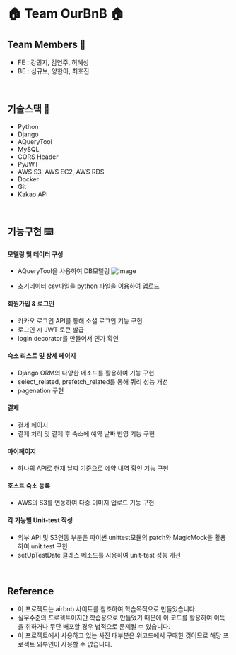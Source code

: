 # 🏠 Team OurBnB 🏠


## Team Members 👥

- FE : 강민지, 김연주, 허혜성
- BE : 심규보, 양한아, 최호진

<br>

## 기술스택 🔧

- Python
- Django
- AQueryTool
- MySQL
- CORS Header
- PyJWT
- AWS S3, AWS EC2, AWS RDS
- Docker
- Git
- Kakao API

<br>

## 기능구현 ⌨️

#### 모델링 및 데이터 구성
- AQueryTool을 사용하여 DB모델링
![image](https://user-images.githubusercontent.com/49216894/115713189-b15a7880-a3b0-11eb-84f3-ab2dcdd8514b.png)

- 초기데이터 csv파일을 python 파일을 이용하여 업로드

#### 회원가입 & 로그인
- 카카오 로그인 API를 통해 소셜 로그인 기능 구현
- 로그인 시 JWT 토큰 발급
- login decorator를 만들어서 인가 확인

#### 숙소 리스트 및 상세 페이지
- Django ORM의 다양한 메소드를 활용하여 기능 구현
- select_related, prefetch_related를 통해 쿼리 성능 개선
- pagenation 구현

#### 결제
- 결제 페이지
- 결제 처리 및 결제 후 숙소에 예약 날짜 반영 기능 구현

#### 마이페이지
- 하나의 API로 현재 날짜 기준으로 예약 내역 확인 기능 구현

#### 호스트 숙소 등록
- AWS의 S3를 연동하여 다중 이미지 업로드 기능 구현

#### 각 기능별 Unit-test 작성
- 외부 API 및 S3연동 부분은 파이썬 unittest모듈의 patch와 MagicMock을 활용하여 unit test 구현
- setUpTestDate 클래스 메소드를 사용하여 unit-test 성능 개선

<br>

## Reference
- 이 프로젝트는 airbnb 사이트를 참조하여 학습목적으로 만들었습니다.
- 실무수준의 프로젝트이지만 학습용으로 만들었기 때문에 이 코드를 활용하여 이득을 취하거나 무단 배포할 경우 법적으로 문제될 수 있습니다.
- 이 프로젝트에서 사용하고 있는 사진 대부분은 위코드에서 구매한 것이므로 해당 프로젝트 외부인이 사용할 수 없습니다.


